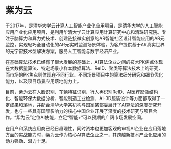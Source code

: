 # 紫为云

于2017年，是清华大学云计算人工智能产业化应用项目，是清华大学的人工智能应用产业化应用项目，是利用华清大学云计算应用计算研究中心和清珠研究院。专注于脑算力和算力式技术、创建链接微实创意的AR智能社区设计智能应用的AR元监控，实现轻巧全自动化的AR元实时监测场景体验，为客户提供基于AR真实世界的元宇宙技术型解决方案，服务人工智能与数字经济产业。

在基础算法技术已经有了很大发展的基础上，AI算法企业之间的技术PK焦点体现在大数据量算法、特定场景小样本数据算法、ReID、聚类等算法技术上的研究，而市场的PK焦点则体现在不同行业、不同场景项目中的算法细分研究和细节优化能力，以及项目场景应用落地能力上。

目前，紫为云在人脸识别、车辆特征识别、行人再识别ReID、AI医疗影像结构化、智能环保大数据分析、智能制造工业检测、AI-3D服装设计等方面都取得了一定成果和落地，并配合清华大学某机构与国家某部委展开了AI算法的深度研究开发，也与一些具有国际影响力的核心中国企业开展了深度的技术研究与项目合作。“紫为云”定位AI使能，立足“智能+”可以预期的广阔市场发展空间。

在用户和系统应用商已经日趋理性，同时资本也更加客观的审视AI企业在应用落地方面的实战能力时，紫为云作为核心AI算法企业之一，其跨越新技术产业化应用的动力强劲、潜力十足。


